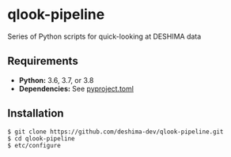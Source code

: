 # qlook-pipeline
Series of Python scripts for quick-looking at DESHIMA data

## Requirements

- **Python:** 3.6, 3.7, or 3.8
- **Dependencies:** See [pyproject.toml](https://github.com/deshima-dev/qlook-pipeline/pyproject.toml)

## Installation

```shell
$ git clone https://github.com/deshima-dev/qlook-pipeline.git
$ cd qlook-pipeline
$ etc/configure
```
